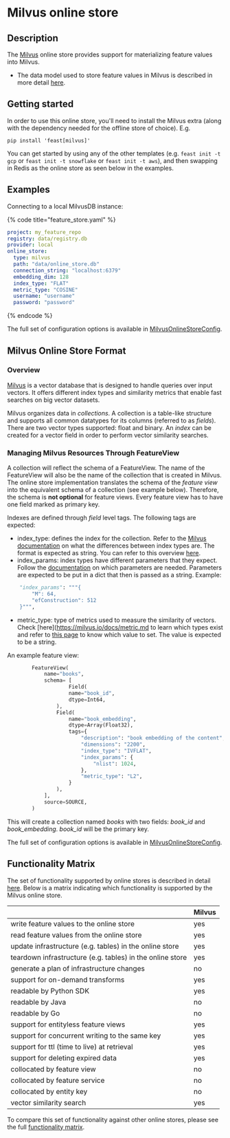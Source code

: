 # Milvus online store

## Description

The [Milvus](https://milvus.io/) online store provides support for materializing feature values into Milvus.

* The data model used to store feature values in Milvus is described in more detail [here](../../specs/online\_store\_format.md).

## Getting started
In order to use this online store, you'll need to install the Milvus extra (along with the dependency needed for the offline store of choice). E.g.

`pip install 'feast[milvus]'`

You can get started by using any of the other templates (e.g. `feast init -t gcp` or `feast init -t snowflake` or `feast init -t aws`), and then swapping in Redis as the online store as seen below in the examples.

## Examples

Connecting to a local MilvusDB instance:

{% code title="feature_store.yaml" %}
```yaml
project: my_feature_repo
registry: data/registry.db
provider: local
online_store:
  type: milvus
  path: "data/online_store.db"
  connection_string: "localhost:6379"
  embedding_dim: 128
  index_type: "FLAT"
  metric_type: "COSINE"
  username: "username"
  password: "password"
```
{% endcode %}

The full set of configuration options is available in [MilvusOnlineStoreConfig](https://github.com/ExpediaGroup/feast/blob/master/sdk/python/feast/expediagroup/vectordb/milvus_online_store.py#L40).

## Milvus Online Store Format

### Overview

[Milvus](https://milvus.io/docs/overview.md) is a vector database that is designed to handle queries over input vectors. It offers different index types and similarity metrics that enable fast searches on big vector datasets.

Milvus organizes data in _collections_. A collection is a table-like structure and supports all common datatypes for its columns (referred to as _fields_). There are two vector types supported: float and binary. An _index_ can be created for a vector field in order to perform vector similarity searches.

### Managing Milvus Resources Through FeatureView

A collection will reflect the schema of a FeatureView. The name of the FeatureView will also be the name of the collection that is created in Milvus. The online store implementation translates the schema of the _feature view_ into the equivalent schema of a collection (see example below). Therefore, the schema is **not optional** for feature views. Every feature view has to have one field marked as primary key.

Indexes are defined through _field_ level tags. The following tags are expected:

* index_type: defines the index for the collection. Refer to the [Milvus documentation](https://milvus.io/docs/index.md) on what the differences between index types are. The format is expected as string. You can refer to this overview [here](https://milvus.io/docs/build_index.md#Prepare-index-parameter).
* index_params: index types have different parameters that they expect. Follow the [documentation](https://milvus.io/docs/index.md) on which parameters are needed. Parameters are expected to be put in a dict that then is passed as a string.
    Example:
```python
    "index_params": """{
        "M": 64,
        "efConstruction": 512
    }""",
```
* metric_type: type of metrics used to measure the similarity of vectors. Check [here](https://milvus.io/docs/metric.md to learn which types exist and refer to [this page](https://milvus.io/docs/build_index.md#Prepare-index-parameter) to know which value to set. The value is expected to be a string. 

An example feature view:
```python
        FeatureView(
            name="books",
            schema= [
                    Field(
                    name="book_id",
                    dtype=Int64,
                ),
                Field(
                    name="book_embedding",
                    dtype=Array(Float32),
                    tags={
                        "description": "book embedding of the content",
                        "dimensions": "2200",
                        "index_type": "IVFLAT",
                        "index_params": {
                            "nlist": 1024,
                        },
                        "metric_type": "L2",
                    }
                ),
            ],
            source=SOURCE,
        )
```

This will create a collection named _books_ with two fields: _book_id_ and _book_embedding_. _book_id_ will be the primary key.

The full set of configuration options is available in [MilvusOnlineStoreConfig](https://rtd.feast.dev/en/latest/#feast.infra.online_stores.milvus.MilvusOnlineStoreConfig).

## Functionality Matrix

The set of functionality supported by online stores is described in detail [here](overview.md#functionality).
Below is a matrix indicating which functionality is supported by the Milvus online store.

|                                                           | Milvus |
|:----------------------------------------------------------|:-------|
| write feature values to the online store                  | yes    |
| read feature values from the online store                 | yes    |
| update infrastructure (e.g. tables) in the online store   | yes    |
| teardown infrastructure (e.g. tables) in the online store | yes    |
| generate a plan of infrastructure changes                 | no     |
| support for on-demand transforms                          | yes    |
| readable by Python SDK                                    | yes    |
| readable by Java                                          | no     |
| readable by Go                                            | no     |
| support for entityless feature views                      | yes    |
| support for concurrent writing to the same key            | yes    |
| support for ttl (time to live) at retrieval               | yes    |
| support for deleting expired data                         | yes    |
| collocated by feature view                                | no     |
| collocated by feature service                             | no     |
| collocated by entity key                                  | no     |
| vector similarity search                                  | yes    |

To compare this set of functionality against other online stores, please see the full [functionality matrix](overview.md#functionality-matrix).
